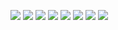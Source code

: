 ![](images/yourscanfromsnelllibrary4/image0000.jpg)
![](images/yourscanfromsnelllibrary4/image0001.jpg)
![](images/yourscanfromsnelllibrary4/image0002.jpg)
![](images/yourscanfromsnelllibrary4/image0003.jpg)
![](images/yourscanfromsnelllibrary4/image0004.jpg)
![](images/yourscanfromsnelllibrary4/image0005.jpg)
![](images/yourscanfromsnelllibrary4/image0006.jpg)
![](images/yourscanfromsnelllibrary4/image0007.jpg)
